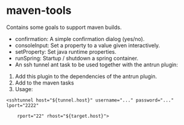 maven-tools
===========
Contains some goals to support maven builds.

- confirmation: A simple confirmation dialog (yes/no).
- consoleInput: Set a property to a value given interactively.
- setProperty: Set java runtime properties.
- runSpring: Startup / shutdown a spring container.
- An ssh tunnel ant task to be used together with the antrun plugin:

1. Add this plugin to the dependencies of the antrun plugin.
1. Add
    <taskdef name="sshtunnel" classname="stni.maven.tools.SSHTunnel"
    classpathref="maven.plugin.classpath"/>
to the maven tasks
1. Usage:
```
<sshtunnel host="${tunnel.host}" username="..." password="..." lport="2222"

    rport="22" rhost="${target.host}">
```